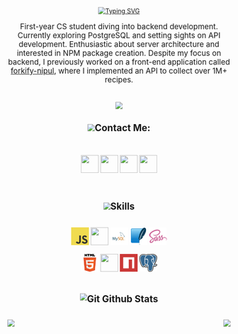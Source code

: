 <!-- <p align="center"><a href="https://github.com/NipulM"><img src="https://readme-typing-svg.demolab.com?font=kanit&duration=6000&pause=1000&color=bddfff&center=true&vCenter=true&width=800&lines=Hi%2C+I'm+Nipul+Mallikarachchi%20%F0%9F%91%8B;A+tech+enthusiast+commited+to+continuous+learning+and+innovation;Let's+connect+and+explore+the+possibilities!%20%F0%9F%9A%80" alt="Typing SVG" /></a></p> -->
<p align="center"><a href="https://github.com/NipulM"><img src="https://readme-typing-svg.demolab.com?font=kanit&duration=6000&pause=1000&color=bddfff&center=true&vCenter=true&width=800&lines=Hi%2C+I'm+Nipul+Mallikarachchi%20%F0%9F%91%8B;" alt="Typing SVG" /></a></p>
<!-- U+1F680  -->

<div align="center" style="text-align: center; font-size: 17px">

First-year CS student diving into backend development. Currently exploring PostgreSQL and setting sights on API development. Enthusiastic about server architecture and interested in NPM package creation. Despite my focus on backend, I previously worked on a front-end application called [forkify-nipul](https://forkify-nipul.netlify.app/), where I implemented an API to collect over 1M+ recipes.

<br />

<a href="https://github.com/NipulM/forkify-nipul">
  <img align="center" src="https://github-readme-stats.vercel.app/api/pin/?username=NipulM&repo=forkify-nipul&theme=tokyonight&hide_border=true" />
</a>

</div>

<div align="center" style="text-align: center;">

## <img src="https://media.giphy.com/media/MYyMg2CLIVzugPIIBs/giphy.gif" width ="29"><b>Contact Me:</b>

<br />

<code><a href="https://lk.linkedin.com/in/nipul-mallikarachchi-b04490260" target="_blank"><img height="40" width="40" src="https://cdn3.iconfinder.com/data/icons/picons-social/57/11-linkedin-256.png"></a></code>
<code><a href="https://stackoverflow.com/users/21289377/nipulm" target="_blank"><img height="40" width="40" src="https://cdn2.iconfinder.com/data/icons/social-icons-color/512/stackoverflow-256.png"></a></code>
<code><a href="mailto:nipulm03@gmail.com" alt="Email"><img height="40" width="40" src="https://cdn4.iconfinder.com/data/icons/logos-brands-5/24/gmail-256.png"></a></code>
<code><a href="https://github.com/NipulM" target="_blank"><img height="40" width="40" src="https://cdn4.iconfinder.com/data/icons/social-media-logos-6/512/71-github-64.png"></a>
</code>

</div>

<br />

<!-- <code>
<a href="https://lk.linkedin.com/in/nipul-mallikarachchi-b04490260">
   <img height="40" width="40" src="https://cdn3.iconfinder.com/data/icons/picons-social/57/11-linkedin-256.png">
</a>
</code>
<code>
<a href="https://stackoverflow.com/users/21289377/nipulm">
   <img height="40" width="40" src="https://cdn2.iconfinder.com/data/icons/social-icons-color/512/stackoverflow-256.png">
</a>
</code>
<code>
<a href="https://stackoverflow.com/users/21289377/nipulm">
   <img height="40" width="40" src="https://cdn4.iconfinder.com/data/icons/logos-brands-5/24/gmail-256.png">
</a>
</code> -->

<div align="center" style="text-align: center;">

## <img src="https://media2.giphy.com/media/QssGEmpkyEOhBCb7e1/giphy.gif?cid=ecf05e47a0n3gi1bfqntqmob8g9aid1oyj2wr3ds3mg700bl&rid=giphy.gif" width ="24"><b>Skills</b>

<br />
<code><img height="40" width="40" src="https://raw.githubusercontent.com/github/explore/80688e429a7d4ef2fca1e82350fe8e3517d3494d/topics/javascript/javascript.png"></code>
<code><img height="40" width="40" src="https://cdn.iconscout.com/icon/free/png-512/c-programming-569564.png"></code>
<code><img height="40" width="40" src="https://raw.githubusercontent.com/github/explore/80688e429a7d4ef2fca1e82350fe8e3517d3494d/topics/mysql/mysql.png"></code>
<code><img height="40" width="40" src="https://raw.githubusercontent.com/github/explore/2d218e3aa252dc90eef269b34eeec1fbd15dc07e/topics/sqlite/sqlite.png"></code>
<code><img height="40" width="40" src="https://raw.githubusercontent.com/github/explore/80688e429a7d4ef2fca1e82350fe8e3517d3494d/topics/sass/sass.png"></code>
<br />
<br />
<code><img height="40" width="40" src="https://raw.githubusercontent.com/github/explore/80688e429a7d4ef2fca1e82350fe8e3517d3494d/topics/html/html.png"></code>
<code><img height="40" width="40" src="https://cdn.iconscout.com/icon/free/png-256/css-131-722685.png"></code>
<code><img height="40" width="40" src="https://raw.githubusercontent.com/github/explore/80688e429a7d4ef2fca1e82350fe8e3517d3494d/topics/npm/npm.png"></code>
<code><img height="40" width="40" src="https://raw.githubusercontent.com/github/explore/80688e429a7d4ef2fca1e82350fe8e3517d3494d/topics/postgresql/postgresql.png"></code> 
<!-- <code><img height="40" width="40" src="https://camo.githubusercontent.com/dc9e7e657b4cd5ba7d819d1a9ce61434bd0ddbb94287d7476b186bd783b62279/68747470733a2f2f63646e2e6a7364656c6976722e6e65742f67682f64657669636f6e732f64657669636f6e2f69636f6e732f6769742f6769742d6f726967696e616c2e737667"></code> -->
<!-- <code><img height="40" width="40" src="https://raw.githubusercontent.com/github/explore/80688e429a7d4ef2fca1e82350fe8e3517d3494d/topics/python/python.png"></code> -->
</div>

<br />

<!-- ## <img src="https://media.giphy.com/media/W5eoZHPpUx9sapR0eu/giphy.gif" width="24" alt="Git"/> Github Stats

<table><tr><td valign="top" width="50%">

<img src="https://github-readme-stats.vercel.app/api?username=NipulM&custom_title=Stats&show_icons=true&count_private=true&hide_border=true&theme=radical" align="left" style="width: 100%" />

</td><td valign="top" width="50%">

<img src="https://streak-stats.demolab.com/?user=NipulM&theme=radical&hide_border=true" align="left" style="width: 100%" />

</td></tr></table>

<div style="text-align: center;">

[![Top Langs](https://github-readme-stats.vercel.app/api/top-langs/?username=NipulM&theme=radical&hide=Jupyter&layout=compact)](https://github.com/NipulM/github-readme-stats)

</div> -->

<!-- [![trophy](https://github-profile-trophy.vercel.app/?username=NipulM)](https://github.com/ryo-ma/github-profile-trophy) -->
<div align="center" style="text-align: center;">

## <img src="https://media.giphy.com/media/W5eoZHPpUx9sapR0eu/giphy.gif" width="24" alt="Git"/> Github Stats

</div>

<br/>
<a href="https://github.com/NipulM">
   <!-- <img height="200em" src="https://github-readme-stats.vercel.app/api?username=NipulM&custom_title=Stats&show_icons=true&count_private=true&hide_border=true&theme=radical" align="left"/> -->
   <img align="right" height="150em" src="https://github-readme-stats.vercel.app/api/top-langs/?username=NipulM&theme=prussian&hide=Jupyter&layout=compact&hide_border=true"/>
   <img align="left" height="150em" src="https://streak-stats.demolab.com/?user=NipulM&theme=prussian&hide_border=true" />
   <!-- radical -->
<br/>

<!-- <div style="text-align: center;">

[![Top Langs](https://github-readme-stats.vercel.app/api/top-langs/?username=NipulM&theme=radical&hide=Jupyter&layout=compact&hide_border=true)](https://github.com/anuraghazra/github-readme-stats)

</div> -->

<!-- <div style="text-align: center">
<img height="200em" src="https://github-readme-stats.vercel.app/api/top-langs/?username=NipulM&theme=radical&hide=Jupyter&layout=compact&hide_border=true" align="center"/>
</div> -->
